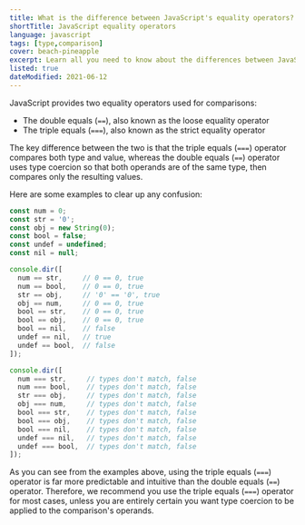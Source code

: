 ```yaml
---
title: What is the difference between JavaScript's equality operators?
shortTitle: JavaScript equality operators
language: javascript
tags: [type,comparison]
cover: beach-pineapple
excerpt: Learn all you need to know about the differences between JavaScript's double equals and triple equals operators.
listed: true
dateModified: 2021-06-12
---
```


JavaScript provides two equality operators used for comparisons:

- The double equals (`==`), also known as the loose equality operator
- The triple equals (`===`), also known as the strict equality operator

The key difference between the two is that the triple equals (`===`) operator compares both type and value, whereas the double equals (`==`) operator uses type coercion so that both operands are of the same type, then compares only the resulting values.

Here are some examples to clear up any confusion:

```js
const num = 0;
const str = '0';
const obj = new String(0);
const bool = false;
const undef = undefined;
const nil = null;

console.dir([
  num == str,     // 0 == 0, true
  num == bool,    // 0 == 0, true
  str == obj,     // '0' == '0', true
  obj == num,     // 0 == 0, true
  bool == str,    // 0 == 0, true
  bool == obj,    // 0 == 0, true
  bool == nil,    // false
  undef == nil,   // true
  undef == bool,  // false
]);

console.dir([
  num === str,     // types don't match, false
  num === bool,    // types don't match, false
  str === obj,     // types don't match, false
  obj === num,     // types don't match, false
  bool === str,    // types don't match, false
  bool === obj,    // types don't match, false
  bool === nil,    // types don't match, false
  undef === nil,   // types don't match, false
  undef === bool,  // types don't match, false
]);
```

As you can see from the examples above, using the triple equals (`===`) operator is far more predictable and intuitive than the double equals (`==`) operator. Therefore, we recommend you use the triple equals (`===`) operator for most cases, unless you are entirely certain you want type coercion to be applied to the comparison's operands.
